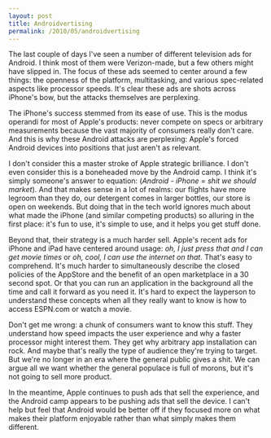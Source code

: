 ```yaml
---
layout: post
title: Androidvertising
permalink: /2010/05/androidvertising
---
```


The last couple of days I've seen a number of different television ads for Android. I think most of them were Verizon-made, but a few others might have slipped in. The focus of these ads seemed to center around a few things: the openness of the platform, multitasking, and various spec-related aspects like processor speeds. It's clear these ads are shots across iPhone's bow, but the  attacks themselves are perplexing.

The iPhone's success stemmed from its ease of use. This is the modus operandi for most of Apple's products: never compete on specs or arbitrary measurements because the vast majority of consumers really don't care. And this is why these Android attacks are perplexing: Apple's forced Android devices into positions that just aren't as relevant.

I don't consider this a master stroke of Apple strategic brilliance. I don't even consider this is a boneheaded move by the Android camp. I think it's simply someone's answer to equation: (*Android - iPhone = shit we should market*). And that makes sense in a lot of realms: our flights have more legroom than they do, our detergent comes in larger bottles, our store is open on weekends. But doing that in the tech world ignores much about what made the iPhone (and similar competing products) so alluring in the first place: it's fun to use, it's simple to use, and it helps you get stuff done.

Beyond that, their strategy is a much harder sell. Apple's recent ads for iPhone and iPad have centered around usage: *oh, I just press that and I can get movie times* or *oh, cool, I can use the internet on that*. That's easy to comprehend. It's much harder to simultaneously describe the closed policies of the AppStore and the benefit of an open marketplace in a 30 second spot. Or that you can run an application in the background all the time and call it forward as you need it. It's hard to expect the layperson to understand these concepts when all they really want to know is how to access ESPN.com or watch a movie.

Don't get me wrong: a chunk of consumers want to know this stuff. They understand how speed impacts the user experience and why a faster processor might interest them. They get why arbitrary app installation can rock. And maybe that's really the type of audience they're trying to target. But we're no longer in an era where the general public gives a shit. We can argue all we want whether the general populace is full of morons, but it's not going to sell more product.

In the meantime, Apple continues to push ads that sell the experience, and the Android camp appears to be pushing ads that sell the device. I can't help but feel that Android would be better off if they focused more on what makes their platform enjoyable rather than what simply makes them different.
